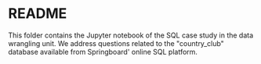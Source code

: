 # README
This folder contains the Jupyter notebook of the SQL case study in the data wrangling unit. We address questions related to the "country_club" database available from Springboard' online SQL platform.
